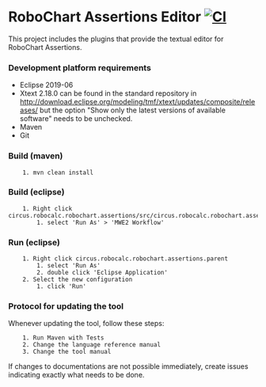 # RoboChart Assertions Editor [![CI](https://github.com/UoY-RoboStar/robochart-assertions/actions/workflows/main.yml/badge.svg?branch=master)](https://github.com/UoY-RoboStar/robochart-assertions/actions/workflows/main.yml)
This project includes the plugins that provide the textual editor for RoboChart Assertions.

### Development platform requirements ###

* Eclipse 2019-06
* Xtext 2.18.0 can be found in the standard repository in http://download.eclipse.org/modeling/tmf/xtext/updates/composite/releases/ but the option "Show only the latest versions of available software" needs to be unchecked.
* Maven
* Git

### Build (maven) ###

        1. mvn clean install

### Build (eclipse) ###

        1. Right click circus.robocalc.robochart.assertions/src/circus.robocalc.robochart.assertions/GenerateAssertions.mwe2
            1. select 'Run As' > 'MWE2 Workflow'

### Run (eclipse) ###

        1. Right click circus.robocalc.robochart.assertions.parent
            1. select 'Run As'
            2. double click 'Eclipse Application'
        2. Select the new configuration
            1. click 'Run'
            
### Protocol for updating the tool ###

Whenever updating the tool, follow these steps:

        1. Run Maven with Tests
        2. Change the language reference manual
        3. Change the tool manual

If changes to documentations are not possible immediately, create issues indicating exactly what needs to be done.
